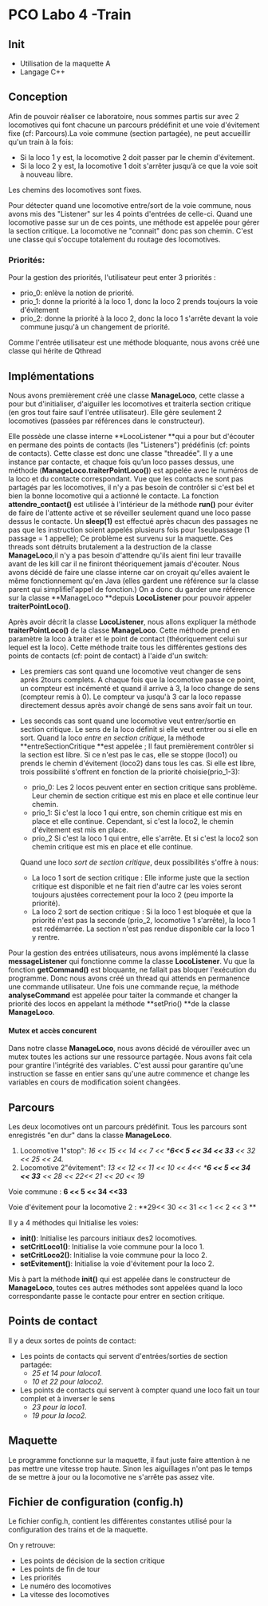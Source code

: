 # **PCO Labo 4 -Train**

## **Init**

- Utilisation de la maquette A
- Langage C++

## **Conception**

Afin de pouvoir réaliser ce laboratoire, nous sommes partis sur avec 2 locomotives qui font chacune un parcours prédéfinit et une voie d'évitement fixe (cf: Parcours).La voie commune (section partagée), ne peut accueillir qu'un train à la fois:

- Si la loco 1 y est, la locomotive 2 doit passer par le chemin d'évitement.
- Si la loco 2 y est, la locomotive 1 doit s'arrêter jusqu’à ce que la voie soit à nouveau libre.

Les chemins des locomotives sont fixes.

Pour détecter quand une locomotive entre/sort de la voie commune, nous avons mis des "Listener" sur les 4 points d'entrées de celle-ci. Quand une locomotive passe sur un de ces points, une méthode est appelée pour gérer la section critique. La locomotive ne "connait" donc pas son chemin. C'est une classe qui s'occupe totalement du routage des locomotives.

### **Priorités:**

Pour la gestion des priorités, l'utilisateur peut enter 3 priorités :

- prio_0: enlève la notion de priorité.
- prio_1: donne la priorité à la loco 1, donc la loco 2 prends toujours la voie d'évitement
- prio_2: donne la priorité à la loco 2, donc la loco 1 s'arrête devant la voie commune jusqu'à un changement de priorité.

Comme l'entrée utilisateur est une méthode bloquante, nous avons créé une classe qui hérite de Qthread

## **Implémentations**

Nous avons premièrement créé une classe **ManageLoco**, cette classe a pour but d'initialiser, d'aiguiller les locomotives et traiterla section critique (en gros tout faire sauf l'entrée utilisateur). Elle gère seulement 2 locomotives (passées par références dans le constructeur).

Elle possède une classe interne **LocoListener **qui a pour but d'écouter en permane des points de contacts (les "Listeners") prédéfinis (cf: points de contacts). Cette classe est donc une classe "threadée". Il y a une instance par contacte, et chaque fois qu’un loco passes dessus, une méthode (**ManageLoco.traiterPointLoco()**) est appelée avec le numéros de la loco et du contacte correspondant. Vue que les contacts ne sont pas partagés par les locomotives, il n'y a pas besoin de contrôler si c'est bel et bien la bonne locomotive qui a actionné le contacte. La fonction **attendre_contact()** est utilisée à l'intérieur de la méthode **run()** pour éviter de faire de l'attente active et se réveiller seulement quand une loco passe dessus le contacte. Un **sleep(1)** est effectué après chacun des passages ne pas que les instruction soient appelés plusieurs fois pour 1seulpassage (1 passage = 1 appelle); Ce problème est survenu sur la maquette. Ces threads sont détruits brutalement a la destruction de la classe **ManageLoco**,il n'y a pas besoin d'attendre qu'ils aient fini leur travaille avant de les kill car il ne finiront théoriquement jamais d'écouter. Nous avons décidé de faire une classe interne car on croyait qu'elles avaient le même fonctionnement qu'en Java (elles gardent une référence sur la classe parent qui simplifiel'appel de fonction.) On a donc du garder une référence sur la classe **ManageLoco **depuis **LocoListener** pour pouvoir appeler **traiterPointLoco()**.

Après avoir décrit la classe **LocoListener**, nous allons expliquer la méthode **traiterPointLoco()** de la classe **ManageLoco**. Cette méthode prend en paramètre la loco à traiter et le point de contact (théoriquement celui sur lequel est la loco). Cette méthode traite tous les différentes gestions des points de contacts (cf: point de contact) à l'aide d'un switch:

- Les premiers cas sont quand une locomotive veut changer de sens après 2tours complets. A chaque fois que la locomotive passe ce point, un compteur est incémenté et quand il arrive à 3, la loco change de sens (compteur remis à 0). Le compteur va jusqu'à 3 car la loco repasse directement dessus après avoir changé de sens sans avoir fait un tour.

- Les seconds cas sont quand une locomotive veut entrer/sortie en section critique. Le sens de la loco définit si elle veut entrer ou si elle en sort. Quand la loco *entre en section critique*, la méthode **entreSectionCritique **est appelée ; Il faut premièrement contrôler si la section est libre. Si ce n'est pas le cas, elle se stoppe (loco1) ou prends le chemin d'évitement (loco2) dans tous les cas. Si elle est libre, trois possibilité s'offrent en fonction de la priorité choisie(prio_1-3):

  - prio_0: Les 2 locos peuvent enter en section critique sans problème. Leur chemin de section critique est mis en place et elle continue leur chemin.
  - prio_1: Si c'est la loco 1 qui entre, son chemin critique est mis en place et elle continue. Cependant, si c'est la loco2, le chemin d'évitement est mis en place.
  - prio_2 Si c'est la loco 1 qui entre, elle s'arrête. Et si c'est la loco2 son chemin critique est mis en place et elle continue.

  Quand une loco *sort de section critique*, deux possibilités s'offre à nous: 

  - La loco 1 sort de section critique : Elle informe juste que la section critique est disponible et ne fait rien d'autre car les voies seront toujours ajustées correctement pour la loco 2 (peu importe la priorité).
  - La loco 2 sort de section critique : Si la loco 1 est bloquée et que la priorité n'est pas la seconde (prio_2, locomotive 1 s'arrête), la loco 1 est redémarrée. La section n'est pas rendue disponible car la loco 1 y rentre.

Pour la gestion des entrées utilisateurs, nous avons implémenté la classe **messageListener** qui fonctionne comme la classe **LocoListener**. Vu que la fonction **getCommand()** est bloquante, ne fallait pas bloquer l'exécution du programme. Donc nous avons créé un thread qui attends en permanence une commande utilisateur. Une fois une commande reçue, la méthode **analyseCommand** est appelée pour taiter la commande et changer la priorité des locos en appelant la méthode **setPrio() **de la classe **ManageLoco**.

#### Mutex et accès concurent

Dans notre classe **ManageLoco**, nous avons décidé de vérouiller avec un mutex toutes les actions sur une ressource partagée. Nous avons fait cela pour grantire l'intégrité des variables. C'est aussi pour garantire qu'une instruction se fasse en entier sans qu'une autre commence et change les variables en cours de modification soient changées.

## **Parcours**

Les deux locomotives ont un parcours prédéfinit. Tous les parcours sont enregistrés "en dur" dans la classe **ManageLoco**.

1. Locomotive 1"stop": *16 << 15 << 14 << 7 << \***6<< 5 << 34 << 33** << 32 << 25 << 24.*
2. Locomotive 2"évitement": *13 << 12 << 11 << 10 << 4<< \***6 << 5 << 34 << 33** << 28 << 22<< 21 << 20 << 19*

Voie commune : **6 << 5 << 34 <<33**

Voie d'évitement pour la locomotive 2 : **29<< 30 << 31 << 1 << 2 << 3 **

Il y a 4 méthodes qui Initialise les voies:

- **init()**: Initialise les parcours initiaux des2 locomotives.
- **setCritLoco1()**: Initialise la voie commune pour la loco 1.
- **setCritLoco2()**: Initialise la voie commune pour la loco 2.
- **setEvitement()**: Initialise la voie d'évitement pour la loco 2.

Mis à part la méthode **init()** qui est appelée dans le constructeur de **ManageLoco**, toutes ces autres méthodes sont appelées quand la loco correspondante passe le contacte pour entrer en section critique.

## **Points de contact**

Il y a deux sortes de points de contact:

- Les points de contacts qui servent d'entrées/sorties de section partagée:
  -  *25 et 14 pour laloco1.*
  -  *10 et 22 pour laloco2.*
- Les points de contacts qui servent à compter quand une loco fait un tour complet et à inverser le sens 
  - *23 pour la loco1*.
  - *19 pour la loco2.*

## Maquette

Le programme fonctionne sur la maquette, il faut juste faire attention à ne pas mettre une vitesse trop haute. Sinon les aiguillages n'ont pas le temps de se mettre à jour ou la locomotive ne s'arrête pas assez vite.

 ## Fichier de configuration (config.h)

Le fichier config.h, contient les différentes constantes utilisé pour la configuration des trains et de la maquette.

On y retrouve:

- Les points de décision de la section critique
- Les points de fin de tour
- Les priorités
- Le numéro des locomotives
- La vitesse des locomotives
